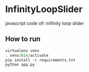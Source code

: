 # InfinityLoopSlider
javascript code ofr inifinity loop slider

## How to run
```python
virtualenv venv
. venv/bin/activate
pip install -r requirements.txt
python app.py
```

